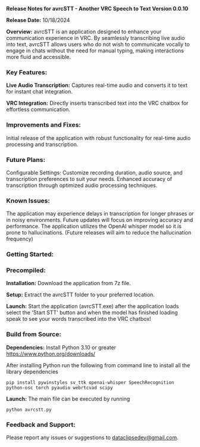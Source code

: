**Release Notes for avrcSTT - Another VRC Speech to Text
Version 0.0.10**

**Release Date:** 10/18/2024

**Overview:** avrcSTT is an application designed to enhance your communication experience in VRC. By seamlessly transcribing live audio into text, avrcSTT allows users who do not wish to communicate vocally to engage in chats without the need for manual typing, making interactions more fluid and accessible.

### **Key Features:**

**Live Audio Transcription:** Captures real-time audio and converts it to text for instant chat integration.

**VRC Integration:** Directly inserts transcribed text into the VRC chatbox for effortless communication.

### Improvements and Fixes:

Initial release of the application with robust functionality for real-time audio processing and transcription.

### **Future Plans:**

Configurable Settings: Customize recording duration, audio source, and transcription preferences to suit your needs.
Enhanced accuracy of transcription through optimized audio processing techniques.

### **Known Issues:**

The application may experience delays in transcription for longer phrases or in noisy environments. Future updates will focus on improving accuracy and performance.
The application utilizes the OpenAI whisper model so it is prone to hallucinations.  (Future releases will aim to reduce the hallucination frequency) 

### **Getting Started:**

### **Precompiled:**

**Installation:** Download the application from 7z file.

**Setup:** Extract the avrcSTT folder to your preferred location.

**Launch:** Start the application (avrcSTT.exe) after the application loads select the 'Start STT' button and when the model has finished loading speak to see your words transcribed into the VRC chatbox!

### **Build from Source:**

**Dependencies:**
Install Python 3.10 or greater
https://www.python.org/downloads/

After installing Python run the following from command line to install all the library dependencies
```
pip install pywinstyles sv_ttk openai-whisper SpeechRecognition python-osc torch pyaudio webrtcvad scipy
```

**Launch:** The main file can be executed by running
```
python avrcstt.py
```

### **Feedback and Support:**

Please report any issues or suggestions to dataclipsedev@gmail.com.
